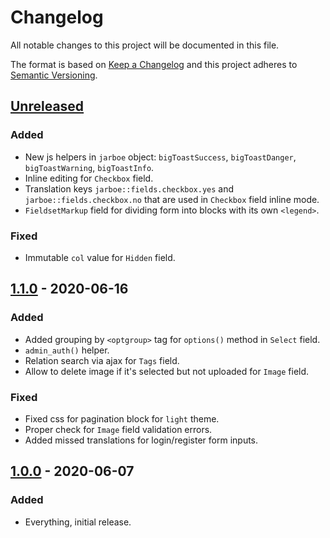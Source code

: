 # Changelog
All notable changes to this project will be documented in this file.

The format is based on [Keep a Changelog](http://keepachangelog.com/en/1.0.0/)
and this project adheres to [Semantic Versioning](http://semver.org/spec/v2.0.0.html).

## [Unreleased]
### Added
- New js helpers in `jarboe` object: `bigToastSuccess`, `bigToastDanger`, `bigToastWarning`, `bigToastInfo`.
- Inline editing for `Checkbox` field.
- Translation keys `jarboe::fields.checkbox.yes` and `jarboe::fields.checkbox.no` that are used in `Checkbox` field inline mode.
- `FieldsetMarkup` field for dividing form into blocks with its own `<legend>`.

### Fixed
- Immutable `col` value for `Hidden` field.

## [1.1.0] - 2020-06-16
### Added
- Added grouping by `<optgroup>` tag for `options()` method in `Select` field.
- `admin_auth()` helper.
- Relation search via ajax for `Tags` field.
- Allow to delete image if it's selected but not uploaded for `Image` field.

### Fixed
- Fixed css for pagination block for `light` theme.
- Proper check for `Image` field validation errors.
- Added missed translations for login/register form inputs.

## [1.0.0] - 2020-06-07
### Added
- Everything, initial release.


[Unreleased]: https://github.com/Cherry-Pie/Jarboe/compare/1.1.0...master
[1.1.0]: https://github.com/Cherry-Pie/Jarboe/compare/1.0.0...1.1.0
[1.0.0]: https://github.com/Cherry-Pie/Jarboe

